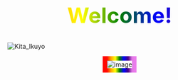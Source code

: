 <h1 align="center" style="font-size: 48px; background: linear-gradient(90deg, red, orange, yellow, green, blue, indigo, violet); -webkit-background-clip: text; color: transparent;">
  Welcome!
</h1>

![Kita_Ikuyo](https://github.com/user-attachments/assets/a1664d68-3f65-4f96-a90c-312cae63fadd)


<div align="center">
  <img src="https://github.com/user-attachments/assets/0830c6db-5a2f-48c8-b95f-99af49047fc6" alt="image" style="border: 10px solid; border-image: linear-gradient(90deg, red, orange, yellow, green, blue, indigo, violet) 1;">
</div>
